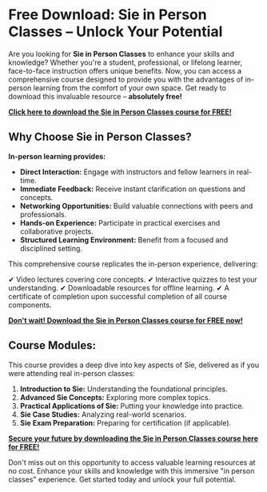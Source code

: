 # Free Download: Sie in Person Classes – Unlock Your Potential

Are you looking for **Sie in Person Classes** to enhance your skills and knowledge? Whether you're a student, professional, or lifelong learner, face-to-face instruction offers unique benefits. Now, you can access a comprehensive course designed to provide you with the advantages of in-person learning from the comfort of your own space. Get ready to download this invaluable resource – **absolutely free!**

[**Click here to download the Sie in Person Classes course for FREE!**](https://udemywork.com/sie-in-person-classes)

## Why Choose Sie in Person Classes?

**In-person learning provides:**

*   **Direct Interaction:** Engage with instructors and fellow learners in real-time.
*   **Immediate Feedback:** Receive instant clarification on questions and concepts.
*   **Networking Opportunities:** Build valuable connections with peers and professionals.
*   **Hands-on Experience:** Participate in practical exercises and collaborative projects.
*   **Structured Learning Environment:** Benefit from a focused and disciplined setting.

This comprehensive course replicates the in-person experience, delivering:

✔ Video lectures covering core concepts.
✔ Interactive quizzes to test your understanding.
✔ Downloadable resources for offline learning.
✔ A certificate of completion upon successful completion of all course components.

[**Don't wait! Download the Sie in Person Classes course for FREE now!**](https://udemywork.com/sie-in-person-classes)

## Course Modules:

This course provides a deep dive into key aspects of Sie, delivered as if you were attending real in-person classes:

1.  **Introduction to Sie:** Understanding the foundational principles.
2.  **Advanced Sie Concepts:** Exploring more complex topics.
3.  **Practical Applications of Sie:** Putting your knowledge into practice.
4.  **Sie Case Studies:** Analyzing real-world scenarios.
5.  **Sie Exam Preparation:** Preparing for certification (if applicable).

[**Secure your future by downloading the Sie in Person Classes course here for FREE!**](https://udemywork.com/sie-in-person-classes)

Don't miss out on this opportunity to access valuable learning resources at no cost. Enhance your skills and knowledge with this immersive "in person classes" experience. Get started today and unlock your full potential.
